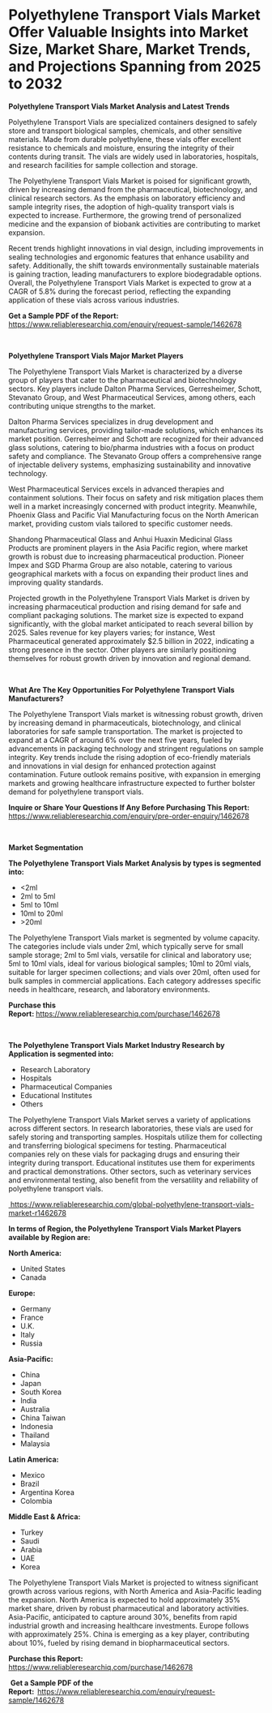 <p><h1>Polyethylene Transport Vials Market Offer Valuable Insights into Market Size, Market Share, Market Trends, and Projections Spanning from 2025 to 2032</h1></p><p><strong>Polyethylene Transport Vials Market Analysis and Latest Trends</strong></p>
<p><p>Polyethylene Transport Vials are specialized containers designed to safely store and transport biological samples, chemicals, and other sensitive materials. Made from durable polyethylene, these vials offer excellent resistance to chemicals and moisture, ensuring the integrity of their contents during transit. The vials are widely used in laboratories, hospitals, and research facilities for sample collection and storage.</p><p>The Polyethylene Transport Vials Market is poised for significant growth, driven by increasing demand from the pharmaceutical, biotechnology, and clinical research sectors. As the emphasis on laboratory efficiency and sample integrity rises, the adoption of high-quality transport vials is expected to increase. Furthermore, the growing trend of personalized medicine and the expansion of biobank activities are contributing to market expansion.</p><p>Recent trends highlight innovations in vial design, including improvements in sealing technologies and ergonomic features that enhance usability and safety. Additionally, the shift towards environmentally sustainable materials is gaining traction, leading manufacturers to explore biodegradable options. Overall, the Polyethylene Transport Vials Market is expected to grow at a CAGR of 5.8% during the forecast period, reflecting the expanding application of these vials across various industries.</p></p>
<p><strong>Get a Sample PDF of the Report:&nbsp;</strong> <a href="https://www.reliableresearchiq.com/enquiry/request-sample/1462678?utm_campaign=3201&utm_medium=2&utm_source=Github&utm_content=ia&utm_term=19042025&utm_id=polyethylene-transport-vials">https://www.reliableresearchiq.com/enquiry/request-sample/1462678</a></p>
<p>&nbsp;</p>
<p><strong>Polyethylene Transport Vials Major Market Players</strong></p>
<p><p>The Polyethylene Transport Vials Market is characterized by a diverse group of players that cater to the pharmaceutical and biotechnology sectors. Key players include Dalton Pharma Services, Gerresheimer, Schott, Stevanato Group, and West Pharmaceutical Services, among others, each contributing unique strengths to the market.</p><p>Dalton Pharma Services specializes in drug development and manufacturing services, providing tailor-made solutions, which enhances its market position. Gerresheimer and Schott are recognized for their advanced glass solutions, catering to bio/pharma industries with a focus on product safety and compliance. The Stevanato Group offers a comprehensive range of injectable delivery systems, emphasizing sustainability and innovative technology.</p><p>West Pharmaceutical Services excels in advanced therapies and containment solutions. Their focus on safety and risk mitigation places them well in a market increasingly concerned with product integrity. Meanwhile, Phoenix Glass and Pacific Vial Manufacturing focus on the North American market, providing custom vials tailored to specific customer needs.</p><p>Shandong Pharmaceutical Glass and Anhui Huaxin Medicinal Glass Products are prominent players in the Asia Pacific region, where market growth is robust due to increasing pharmaceutical production. Pioneer Impex and SGD Pharma Group are also notable, catering to various geographical markets with a focus on expanding their product lines and improving quality standards.</p><p>Projected growth in the Polyethylene Transport Vials Market is driven by increasing pharmaceutical production and rising demand for safe and compliant packaging solutions. The market size is expected to expand significantly, with the global market anticipated to reach several billion by 2025. Sales revenue for key players varies; for instance, West Pharmaceutical generated approximately $2.5 billion in 2022, indicating a strong presence in the sector. Other players are similarly positioning themselves for robust growth driven by innovation and regional demand.</p></p>
<p>&nbsp;</p>
<p><strong>What Are The Key Opportunities For Polyethylene Transport Vials Manufacturers?</strong></p>
<p><p>The Polyethylene Transport Vials market is witnessing robust growth, driven by increasing demand in pharmaceuticals, biotechnology, and clinical laboratories for safe sample transportation. The market is projected to expand at a CAGR of around 6% over the next five years, fueled by advancements in packaging technology and stringent regulations on sample integrity. Key trends include the rising adoption of eco-friendly materials and innovations in vial design for enhanced protection against contamination. Future outlook remains positive, with expansion in emerging markets and growing healthcare infrastructure expected to further bolster demand for polyethylene transport vials.</p></p>
<p><strong>Inquire or Share Your Questions If Any Before Purchasing This Report:</strong> <a href="https://www.reliableresearchiq.com/enquiry/pre-order-enquiry/1462678?utm_campaign=3201&utm_medium=2&utm_source=Github&utm_content=ia&utm_term=19042025&utm_id=polyethylene-transport-vials">https://www.reliableresearchiq.com/enquiry/pre-order-enquiry/1462678</a></p>
<p>&nbsp;</p>
<p><strong>Market Segmentation</strong></p>
<p><strong>The Polyethylene Transport Vials Market Analysis by types is segmented into:</strong></p>
<p><ul><li><2ml</li><li>2ml to 5ml</li><li>5ml to 10ml</li><li>10ml to 20ml</li><li>>20ml</li></ul></p>
<p><p>The Polyethylene Transport Vials market is segmented by volume capacity. The categories include vials under 2ml, which typically serve for small sample storage; 2ml to 5ml vials, versatile for clinical and laboratory use; 5ml to 10ml vials, ideal for various biological samples; 10ml to 20ml vials, suitable for larger specimen collections; and vials over 20ml, often used for bulk samples in commercial applications. Each category addresses specific needs in healthcare, research, and laboratory environments.</p></p>
<p><strong>Purchase this Report:&nbsp;</strong><a href="https://www.reliableresearchiq.com/purchase/1462678?utm_campaign=3201&utm_medium=2&utm_source=Github&utm_content=ia&utm_term=19042025&utm_id=polyethylene-transport-vials">https://www.reliableresearchiq.com/purchase/1462678</a></p>
<p>&nbsp;</p>
<p><strong>The Polyethylene Transport Vials Market Industry Research by Application is segmented into:</strong></p>
<p><ul><li>Research Laboratory</li><li>Hospitals</li><li>Pharmaceutical Companies</li><li>Educational Institutes</li><li>Others</li></ul></p>
<p><p>The Polyethylene Transport Vials Market serves a variety of applications across different sectors. In research laboratories, these vials are used for safely storing and transporting samples. Hospitals utilize them for collecting and transferring biological specimens for testing. Pharmaceutical companies rely on these vials for packaging drugs and ensuring their integrity during transport. Educational institutes use them for experiments and practical demonstrations. Other sectors, such as veterinary services and environmental testing, also benefit from the versatility and reliability of polyethylene transport vials.</p></p>
<p><a href="https://www.reliableresearchiq.com/global-polyethylene-transport-vials-market-r1462678?utm_campaign=3201&utm_medium=2&utm_source=Github&utm_content=ia&utm_term=19042025&utm_id=polyethylene-transport-vials">&nbsp;https://www.reliableresearchiq.com/global-polyethylene-transport-vials-market-r1462678</a></p>
<p><strong>In terms of Region, the Polyethylene Transport Vials Market Players available by Region are:</strong></p>
<p>
    <p> <strong> North America: </strong>
        <ul>
            <li>United States</li>
            <li>Canada</li>
        </ul>
        </p> 
    <p> <strong> Europe: </strong>
        <ul>
            <li>Germany</li>
            <li>France</li>
            <li>U.K.</li>
            <li>Italy</li>
            <li>Russia</li>
        </ul>
        </p> 
    <p> <strong> Asia-Pacific: </strong>
        <ul>
            <li>China</li>
            <li>Japan</li>
            <li>South Korea</li>
            <li>India</li>
            <li>Australia</li>
            <li>China Taiwan</li>
            <li>Indonesia</li>
            <li>Thailand</li>
            <li>Malaysia</li>
        </ul>
        </p> 
    <p> <strong> Latin America: </strong>
        <ul>
            <li>Mexico</li>
            <li>Brazil</li>
            <li>Argentina Korea</li>
            <li>Colombia</li>
        </ul>
        </p> 
    <p> <strong> Middle East & Africa: </strong>
        <ul>
            <li>Turkey</li>
            <li>Saudi</li>
            <li>Arabia</li>
            <li>UAE</li>
            <li>Korea</li>
        </ul>
    </p>
    </p>
<p><p>The Polyethylene Transport Vials Market is projected to witness significant growth across various regions, with North America and Asia-Pacific leading the expansion. North America is expected to hold approximately 35% market share, driven by robust pharmaceutical and laboratory activities. Asia-Pacific, anticipated to capture around 30%, benefits from rapid industrial growth and increasing healthcare investments. Europe follows with approximately 25%. China is emerging as a key player, contributing about 10%, fueled by rising demand in biopharmaceutical sectors.</p></p>
<p><strong>Purchase this Report: </strong><a href="https://www.reliableresearchiq.com/purchase/1462678?utm_campaign=3201&utm_medium=2&utm_source=Github&utm_content=ia&utm_term=19042025&utm_id=polyethylene-transport-vials">https://www.reliableresearchiq.com/purchase/1462678</a></p>
<p>&nbsp;<strong>Get a Sample PDF of the Report:&nbsp;&nbsp;</strong><a href="https://www.reliableresearchiq.com/enquiry/request-sample/1462678?utm_campaign=3201&utm_medium=2&utm_source=Github&utm_content=ia&utm_term=19042025&utm_id=polyethylene-transport-vials">https://www.reliableresearchiq.com/enquiry/request-sample/1462678</a></p>
<p><strong></strong></p>
<p><p></p><p></p><p></p></p>